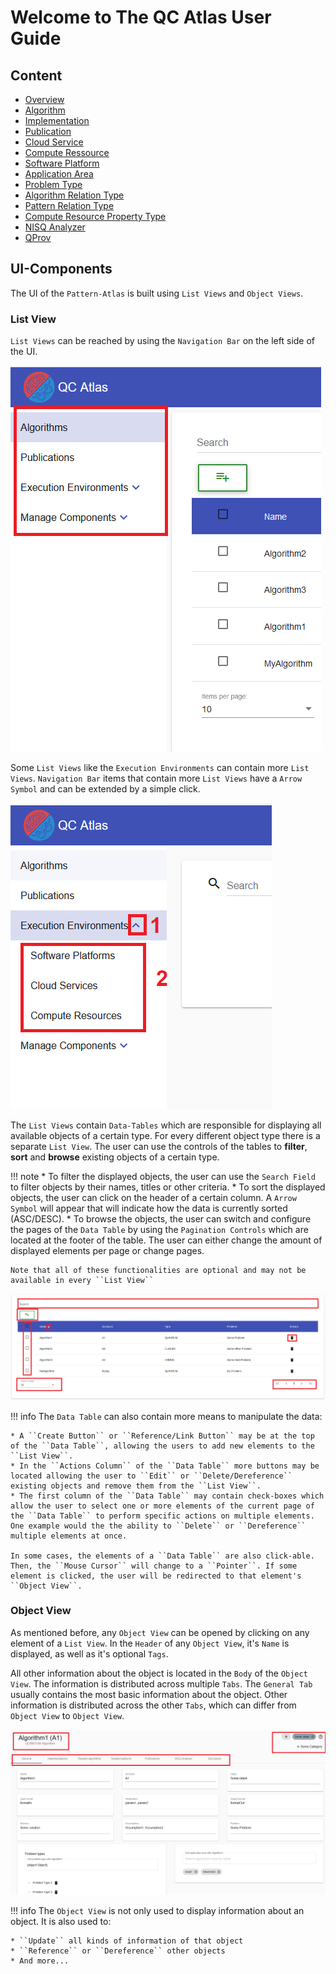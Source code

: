 # Welcome to The QC Atlas User Guide
## Content
* [Overview](../user-guide/overview.md)
* [Algorithm](../user-guide/algorithm.md)
* [Implementation](../user-guide/implementation.md)
* [Publication](../user-guide/publication.md)
* [Cloud Service](../user-guide/execution-environments/cloud-service.md)
* [Compute Ressource](../user-guide/execution-environments/compute-ressource.md)
* [Software Platform](../user-guide/execution-environments/software-platform.md)
* [Application Area](../user-guide/application-area.md)
* [Problem Type](../user-guide/problem-type.md)
* [Algorithm Relation Type](../user-guide/algorithm-relation-type.md)
* [Pattern Relation Type](../user-guide/pattern-relation-type.md)
* [Compute Resource Property Type](../user-guide/compute-resource-property-type.md)
* [NISQ Analyzer](../user-guide/nisq-analyzer.md)
* [QProv](../user-guide/qprov.md)

## UI-Components
The UI of the ``Pattern-Atlas`` is built using ``List Views`` and ``Object Views``.

### List View
``List Views`` can be reached by using the ``Navigation Bar`` on the left side of the UI. 

![alt text](./images/overview/Navigation_Bar.PNG "Navigate between List Views")

Some ``List Views`` like the ``Execution Environments`` can contain more ``List Views``. ``Navigation Bar`` items that contain more ``List Views`` have a ``Arrow Symbol`` and can be extended by a simple click.

![alt text](./images/overview/Navigation_Bar_Extended.PNG "Extend navigation items")

The ``List Views`` contain ``Data-Tables`` which are responsible for displaying all available objects of a certain type. For every different object type there is a separate ``List View``. The user can use the controls of the tables to **filter**, **sort** and **browse** existing objects of a certain type.

!!! note
    * To filter the displayed objects, the user can use the ``Search Field`` to filter objects by their names, titles or other criteria.
	* To sort the displayed objects, the user can click on the header of a certain column. A ``Arrow Symbol`` will appear that will indicate how the data is currently sorted (ASC/DESC).
	* To browse the objects, the user can switch and configure the pages of the ``Data Table`` by using the ``Pagination Controls`` which are located at the footer of the table. The user can either change the amount of displayed elements per page or change pages.
	
	Note that all of these functionalities are optional and may not be available in every ``List View``

![alt text](./images/overview/Example_List_View.PNG "Example of a List View: Algorithm List View")

!!! info
    The ``Data Table`` can also contain more means to manipulate the data:
	
    * A ``Create Button`` or ``Reference/Link Button`` may be at the top of the ``Data Table``, allowing the users to add new elements to the ``List View``. 
	* In the ``Actions Column`` of the ``Data Table`` more buttons may be located allowing the user to ``Edit`` or ``Delete/Dereference`` existing objects and remove them from the ``List View``.
	* The first column of the ``Data Table`` may contain check-boxes which allow the user to select one or more elements of the current page of the ``Data Table`` to perform specific actions on multiple elements. One example would the the ability to ``Delete`` or ``Dereference`` multiple elements at once.
	
	In some cases, the elements of a ``Data Table`` are also click-able. Then, the ``Mouse Cursor`` will change to a ``Pointer``. If some element is clicked, the user will be redirected to that element's ``Object View``.
	
	
### Object View
As mentioned before, any ``Object View`` can be opened by clicking on any element of a ``List View``. In the ``Header`` of any ``Object View``, it's ``Name`` is displayed, as well as it's optional ``Tags``.

All other information about the object is located in the ``Body`` of the ``Object View``. The information is distributed across multiple ``Tabs``. The ``General Tab`` usually contains the most basic information about the object. Other information is distributed across the other ``Tabs``, which can differ from ``Object View`` to ``Object View``.

![alt text](./images/overview/Example_Object_View.PNG "Example of a Object View: Algorithm View")

!!! info
    The ``Object View`` is not only used to display information about an object. It is also used to:
	
    * ``Update`` all kinds of information of that object
	* ``Reference`` or ``Dereference`` other objects
	* And more...
